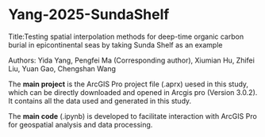 # Yang-2025-SundaShelf
Title:Testing spatial interpolation methods for deep-time organic carbon burial in epicontinental seas by taking Sunda Shelf as an example

Authors: Yida Yang, Pengfei Ma (Corresponding author), Xiumian Hu, Zhifei Liu, Yuan Gao, Chengshan Wang

The **main project** is the ArcGIS Pro project file (.aprx) uesed in this study, which can be directly downloaded and opened in Arcgis pro (Version 3.0.2). It contains all the data used and generated in this study.

The **main code** (.ipynb) is developed to facilitate interaction with ArcGIS Pro for geospatial analysis and data processing.

